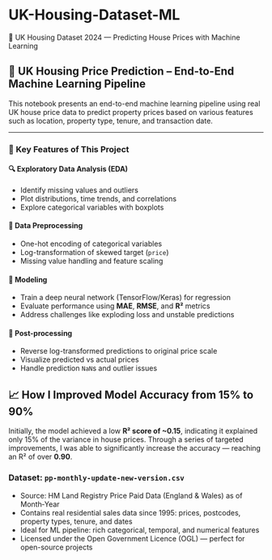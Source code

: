 # UK-Housing-Dataset-ML
🏡 UK Housing Dataset 2024 — Predicting House Prices with Machine Learning
## 🧠 UK Housing Price Prediction – End-to-End Machine Learning Pipeline

This notebook presents an end-to-end machine learning pipeline using real UK house price data to predict property prices based on various features such as location, property type, tenure, and transaction date.

---

### 📌 Key Features of This Project

#### 🔍 Exploratory Data Analysis (EDA)
- Identify missing values and outliers
- Plot distributions, time trends, and correlations
- Explore categorical variables with boxplots

#### 🧹 Data Preprocessing
- One-hot encoding of categorical variables
- Log-transformation of skewed target (`price`)
- Missing value handling and feature scaling

#### 🤖 Modeling
- Train a deep neural network (TensorFlow/Keras) for regression
- Evaluate performance using **MAE**, **RMSE**, and **R²** metrics
- Address challenges like exploding loss and unstable predictions

#### 🔁 Post-processing
- Reverse log-transformed predictions to original price scale
- Visualize predicted vs actual prices
- Handle prediction `NaN`s and outlier issues

## 📈 How I Improved Model Accuracy from 15% to 90%

Initially, the model achieved a low **R² score of ~0.15**, indicating it explained only 15% of the variance in house prices. Through a series of targeted improvements, I was able to significantly increase the accuracy — reaching an R² of over **0.90**.

### Dataset: `pp-monthly-update-new-version.csv`

- Source: HM Land Registry Price Paid Data (England & Wales) as of Month‑Year
- Contains real residential sales data since 1995: prices, postcodes, property types, tenure, and dates
- Ideal for ML pipeline: rich categorical, temporal, and numerical features
- Licensed under the Open Government Licence (OGL) — perfect for open-source projects

  
